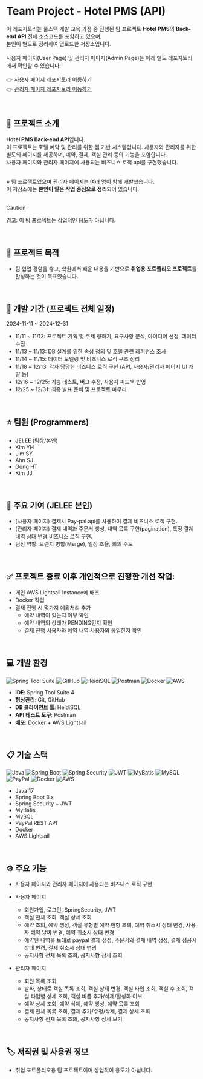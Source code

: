 # Team Project - Hotel PMS (API)
이 레포지토리는 풀스택 개발 교육 과정 중 진행된 팀 프로젝트 **Hotel PMS**의 **Back-end API** 전체 소스코드를 포함하고 있으며, <br>
본인이 별도로 정리하여 업로드한 저장소입니다.
<br><br>
사용자 페이지(User Page) 및 관리자 페이지(Admin Page)는 아래 별도 레포지토리에서 확인할 수 있습니다:<br><br>
👉 [사용자 페이지 레포지토리 이동하기](#) <br>
👉 [관리자 페이지 레포지토리 이동하기](#) <br>

<br>

## :speech_balloon: 프로젝트 소개
**Hotel PMS Back-end API**입니다.<br>
이 프로젝트는 호텔 예약 및 관리를 위한 웹 기반 시스템입니다. 사용자와 관리자를 위한 별도의 페이지를 제공하며, 예약, 결제, 객실 관리 등의 기능을 포함합니다. <br>
사용자 페이지와 관리자 페이지에 사용되는 비즈니스 로직 api를 구현했습니다.<br><br>

※ 팀 프로젝트였으며 관리자 페이지는 여러 명이 함께 개발했습니다.<br>
이 저장소에는 **본인이 맡은 작업 중심으로 정리**되어 있습니다.<br><br>
> [!CAUTION]
> 경고: 이 팀 프로젝트는 상업적인 용도가 아닙니다.

<br/>

## :walking: 프로젝트 목적
- 팀 협업 경험을 쌓고, 학원에서 배운 내용을 기반으로 **취업용 포트폴리오 프로젝트**를 완성하는 것이 목표였습니다.

<br/>

## :calendar: 개발 기간 (프로젝트 전체 일정)
2024-11-11 ~ 2024-12-31
- 11/11 ~ 11/12: 프로젝트 기획 및 주제 정하기, 요구사항 분석, 아이디어 선정, 데이터 수집
- 11/13 ~ 11/13: DB 설계를 위한 속성 정의 및 호텔 관련 레퍼런스 조사
- 11/14 ~ 11/15: 데이터 모델링 및 비즈니스 로직 구조 정리
- 11/18 ~ 12/13: 각자 담당한 비즈니스 로직 구현 (API, 사용자/관리자 페이지 UI 개발 등)
- 12/16 ~ 12/25: 기능 테스트, 버그 수정, 사용자 피드백 반영
- 12/25 ~ 12/31: 최종 발표 준비 및 프로젝트 마무리

<br/>

## :star: 팀원 (Programmers)
- **JELEE** (팀장/본인)
- Kim YH
- Lim SY
- Ahn SJ
- Gong HT
- Kim JJ

<br/>

## 🔧 주요 기여 (JELEE 본인)
- (사용자 페이지) 결제시 Pay-pal api를 사용하여 결제 비즈니스 로직 구현.
- (관리자 페이지) 결제 내역과 주문서 생성, 내역 목록 구현(pagination), 특정 결제 내역 상태 변경 비즈니스 로직 구현.
- 팀장 역할: 브랜치 병합(Merge), 일정 조율, 회의 주도

<br/>

## ✅ 프로젝트 종료 이후 개인적으로 진행한 개선 작업:
- 개인 AWS Lightsail Instance에 배포
- Docker 작업
- 결제 진행 시 몇가지 예외처리 추가
  - 예약 내역이 있는지 여부 확인
  - 예약 내역의 상태가 PENDING인지 확인
  - 결제 진행 사용자와 예약 내역 사용자와 동일한지 확인

<br/>

## :computer: 개발 환경
![Spring Tool Suite](https://img.shields.io/badge/spring%20tool%20suite-%236DB33F.svg?style=for-the-badge&logo=spring&logoColor=white)
![GitHub](https://img.shields.io/badge/github-%23121011.svg?style=for-the-badge&logo=github&logoColor=white)
![HeidiSQL](https://img.shields.io/badge/HeidiSQL-%236DB33F.svg?style=for-the-badge&logoColor=white)
![Postman](https://img.shields.io/badge/Postman-FF6C37?style=for-the-badge&logo=postman&logoColor=white)
![Docker](https://img.shields.io/badge/docker-%230db7ed.svg?style=for-the-badge&logo=docker&logoColor=white)
![AWS](https://img.shields.io/badge/AWS-%23FF9900.svg?style=for-the-badge&logo=amazon-aws&logoColor=white)
- **IDE**: Spring Tool Suite 4  
- **형상관리**: Git, GitHub  
- **DB 클라이언트 툴**: HeidiSQL  
- **API 테스트 도구**: Postman  
- **배포**: Docker + AWS Lightsail

<br/>

## :clipboard: 기술 스택
![Java](https://img.shields.io/badge/java-%23ED8B00.svg?style=for-the-badge&logo=openjdk&logoColor=white)
![Spring Boot](https://img.shields.io/badge/spring%20boot-%236DB33F.svg?style=for-the-badge&logo=springboot&logoColor=white)
![Spring Security](https://img.shields.io/badge/spring%20security-%236DB33F.svg?style=for-the-badge&logo=springsecurity&logoColor=white)
![JWT](https://img.shields.io/badge/JWT-black?style=for-the-badge&logo=JSON%20web%20tokens)
![MyBatis](https://img.shields.io/badge/mybatis-%23121011.svg?style=for-the-badge&&logoColor=white)
![MySQL](https://img.shields.io/badge/mysql-4479A1.svg?style=for-the-badge&logo=mysql&logoColor=white)
![PayPal](https://img.shields.io/badge/PayPal-00457C?style=for-the-badge&logo=paypal&logoColor=white)
![Docker](https://img.shields.io/badge/docker-%230db7ed.svg?style=for-the-badge&logo=docker&logoColor=white)
![AWS](https://img.shields.io/badge/AWS-%23FF9900.svg?style=for-the-badge&logo=amazon-aws&logoColor=white)
- Java 17
- Spring Boot 3.x
- Spring Security + JWT
- MyBatis
- MySQL
- PayPal REST API
- Docker
- AWS Lightsail


<br/>

## :gear: 주요 기능
- 사용자 페이지와 관리자 페이지에 사용되는 비즈니스 로직 구현
- 사용자 페이지
  - 회원가입, 로그인, SpringSecurity, JWT
  - 객실 전체 조회, 객실 상세 조회
  - 예약 조회, 예약 생성, 객실 유형별 예약 현항 조회, 예약 취소시 상태 변경, 사용자 예약 날짜 변경, 예약 취소시 상태 변경
  - 예약된 내역을 토대로 paypal 결제 생성, 주문서와 결제 내역 생성, 결제 성공시 상태 변경, 결제 취소시 상태 변경
  - 공지사항 전체 목록 조회, 공지사항 상세 조회

- 관리자 페이지
  - 회원 목록 조회
  - 날짜, 상태로 객실 목록 조회, 객실 상태 변경, 객실 타입 조회, 객실 수 조회, 객실 타입별 상세 조회, 객실 비품 추가/삭제/활성화 여부
  - 예약 상세 조회, 예약 삭제, 예약 생성, 예약 목록 조회
  - 결제 전체 목록 조회, 결제 추가/수정/삭제, 결제 상세 조회
  - 공지사항 전체 목록 조회, 공지사항 상세 보기, 

<br/>

## :label: 저작권 및 사용권 정보
- 취업 포트폴리오용 팀 프로젝트이며 상업적이 용도가 아닙니다.

